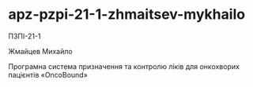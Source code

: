 # apz-pzpi-21-1-zhmaitsev-mykhailo

ПЗПІ-21-1

Жмайцев Михайло

Програмна система призначення та контролю ліків для онкохворих пацієнтів «OncoBound»

